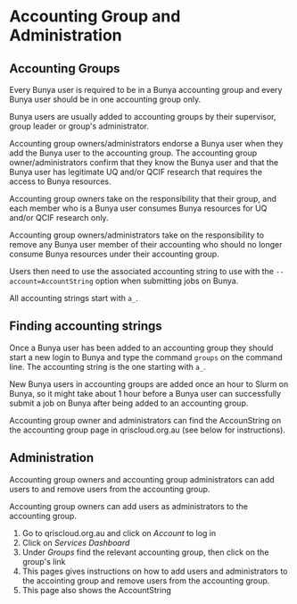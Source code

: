 # Accounting Group and Administration

## Accounting Groups

Every Bunya user is required to be in a Bunya accounting group and every Bunya user should be in one accounting group only. 

Bunya users are usually added to accounting groups by their supervisor, group leader or group's administrator. 

Accounting group owners/administrators endorse a Bunya user when they add the Bunya user to the accounting group. The accounting group owner/administrators confirm that they know the Bunya user and that the Bunya user has legitimate UQ and/or QCIF research that requires the access to Bunya resources. 

Accounting group owners take on the responsibility that their group, and each member who is a Bunya user consumes Bunya resources for UQ and/or QCIF research only.  

Accounting group owners/administrators take on the responsibility to remove any Bunya user member of their accounting who should no longer consume Bunya resources under their accounting group. 

Users then need to use the associated accounting string to use with the `--account=AccountString` option when submitting jobs on Bunya.

All accounting strings start with `a_`.

## Finding accounting strings

Once a Bunya user has been added to an accounting group they should start a new login to Bunya and type the command `groups` on the command line. The accounting string is the one starting with `a_`.

New Bunya users in accounting groups are added once an hour to Slurm on Bunya, so it might take about 1 hour before a Bunya user can successfully submit a job on Bunya after being added to an accounting group.

Accounting group owner and administrators can find the AccounString on the accounting group page in qriscloud.org.au (see below for instructions).

## Administration

Accounting group owners and accounting group administrators can add users to and remove users from the accounting group.

Accounting group owners can add users as administrators to the accounting group.

1) Go to qriscloud.org.au and click on *Account* to log in
2) Click on *Services Dashboard*
3) Under *Groups* find the relevant accounting group, then click on the group's link
4) This pages gives instructions on how to add users and administrators to the accointing group and remove users from the accounting group.
5) This page also shows the AccountString




